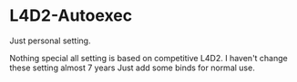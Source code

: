 # L4D2-Autoexec
Just personal setting.  


Nothing special
all setting is based on competitive L4D2.
I haven't change these setting almost 7 years 
Just add some binds for normal use.





